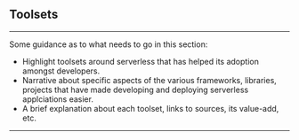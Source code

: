 <!--
title: Toolsets
menuText: Toolsets
menuOrder: 15
description: Highlight toolsets around serverless that has helped its adoption amongst developers.
layout: Doc
-->

## Toolsets

***
Some guidance as to what needs to go in this section:

* Highlight toolsets around serverless that has helped its adoption amongst developers. 
* Narrative about specific aspects of the various frameworks, libraries, projects that have made developing and deploying serverless applciations easier. 
* A brief explanation about each toolset, links to sources, its value-add, etc.

***